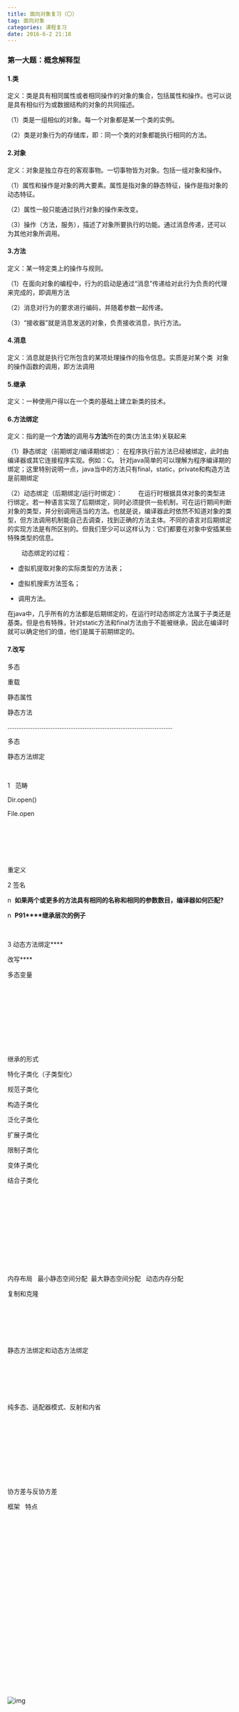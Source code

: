 ```yaml
---
title: 面向对象复习（〇）
tag: 面向对象
categories: 课程复习
date: 2016-6-2 21:18
---
```






### 第一大题：概念解释型

#### 1.类

定义：类是具有相同属性或者相同操作的对象的集合，包括属性和操作。也可以说是具有相似行为或数据结构的对象的共同描述。

（1）类是一组相似的对象。每一个对象都是某一个类的实例。

（2）类是对象行为的存储库，即：同一个类的对象都能执行相同的方法。

#### 2.对象

定义：对象是独立存在的客观事物。一切事物皆为对象。包括一组对象和操作。

（1）属性和操作是对象的两大要素。属性是指对象的静态特征，操作是指对象的动态特征。

（2）属性一般只能通过执行对象的操作来改变。

（3）操作（方法，服务），描述了对象所要执行的功能。通过消息传递，还可以为其他对象所调用。

#### 3.方法

定义：某一特定类上的操作与规则。

（1）在面向对象的编程中，行为的启动是通过“消息”传递给对此行为负责的代理来完成的，即调用方法

（2）消息对行为的要求进行编码，并随着参数一起传递。

（3）“接收器”就是消息发送的对象，负责接收消息，执行方法。

#### 4.消息

定义：消息就是执行它所包含的某项处理操作的指令信息。实质是对某个类  对象的操作函数的调用，即方法调用

#### 5.继承  

定义：一种使用户得以在一个类的基础上建立新类的技术。

#### 6.方法绑定

定义：指的是一个**方法**的调用与**方法**所在的类(方法主体)关联起来

（1）静态绑定（前期绑定/编译期绑定）：
​	在程序执行前方法已经被绑定，此时由编译器或其它连接程序实现。例如：C。
​	针对java简单的可以理解为程序编译期的绑定；这里特别说明一点，java当中的方法只有final，static，private和构造方法是前期绑定

（2）动态绑定（后期绑定/运行时绑定）：
        在运行时根据具体对象的类型进行绑定。若一种语言实现了后期绑定，同时必须提供一些机制，可在运行期间判断对象的类型，并分别调用适当的方法。也就是说，编译器此时依然不知道对象的类型，但方法调用机制能自己去调查，找到正确的方法主体。不同的语言对后期绑定的实现方法是有所区别的。但我们至少可以这样认为：它们都要在对象中安插某些特殊类型的信息。

        动态绑定的过程：

- 虚拟机提取对象的实际类型的方法表；


- 虚拟机搜索方法签名；


- 调用方法。

在java中，几乎所有的方法都是后期绑定的，在运行时动态绑定方法属于子类还是基类。但是也有特殊，针对static方法和final方法由于不能被继承，因此在编译时就可以确定他们的值，他们是属于前期绑定的。

#### 7.改写



多态    

重载 

静态属性  

静态方法

............................................................................................

多态

静态方法绑定

 

1   范畴

Dir.open()

File.open

 

 

 

重定义

2 签名

n  **如果两个或更多的方法具有相同的名称和相同的参数数目，编译器如何匹配?**

n  **P91****继承层次的例子**

 

3 动态方法绑定****

改写****

多态变量

 

 

 

 

 

继承的形式

特化子类化（子类型化）

规范子类化

构造子类化

泛化子类化

扩展子类化

限制子类化

变体子类化

结合子类化

 

 

 

 

 

 

内存布局   最小静态空间分配  最大静态空间分配   动态内存分配 

复制和克隆 

 

 

 

静态方法绑定和动态方法绑定

 

 

 

纯多态、适配器模式、反射和内省

 

 

 

 

 

协方差与反协方差

框架   特点

 

 

 

 

 

 

 

 

 

 

 

 

 

![img](http://o93w2e6aq.bkt.clouddn.com/%E5%9B%BE%E7%89%87%201.png)

 

 

 

 

 

 

 

 

简单工厂、工厂方法、抽象工厂     单例

适配器、代理、  BRIDGE（桥接）、  DECORATOR（装饰）

CHAIN OF RESPONSIBILITY(职责链) 、 OBSERVER（观察者）、STRATEGY(策略)    命令



**面向对象复习整理：******

 

**类**：类是具有相同属性和相同操作（服务）的对象的集合。它包括属性和操作。

n   每一个对象都是某个类的实例。类是一组相似的对象 。

类是对象相关行为的储存库(repository)。即同一个类的所有对象都能执行同样的动作。

 

**对象**：对象是独立存在的客观事物，它由一组属性和一组操作构成。

n  属性和操作是对象的两大要素。属性是对象静态特征的描述，操作是对象动态特征的描述。

n  属性一般只能通过执行对象的操作来改变。

n  操作又称为方法或服务，它描述了对象执行的功能。通过消息传递，还可以为其它对象使用。

 

**方法**：

n  在面向对象编程中，行为的启动是通过将“消息”传递给对此行为负责的代理(对象)来完成的。

n  消息对行为的要求进行编码，并且随着执行要求所需的附加信息（参数）来一起传递。

n  “接收器”就是消息发送的对象。如果接收器接受了消息，那么同时它也接受了消息所包含的行为责任。然后，接受器响应消息，执行相应的“方法”以实现要求。

 

**消息**：消息就是请求某个对象执行它所包含的某项处理操作的指令信息。实质是对某个类对象的操作函数的调用,即方法的调用 。

 

**继承**：类被组织成有单个根节点的树状结构，称为继承层次结构。（对象之间存在着的一般和特殊的结构关系）

 

**方法绑定：**

n  静态方法绑定/动态方法绑定

n  响应消息时对哪个方法进行绑定是由接收器当前所包含的动态数值来决定的。

** **

**改写**：将子类中某一方法取与父类方法相同的名称，结合寻找方法的规则实现改写。

n 接收器搜索并执行相应的方法以响应给定的消息。

n  如果没有找到匹配的方法，搜索就会传导到此类的父类。搜索会在父类链上一直进行下去，直到找到匹配的方法，或者父类链结束。

n  如果能在更高类层次找到相同名称的方法，所执行的方法就称为改写了继承的行为。

n  如果子类的方法具有与父类的方法相同的名称和类型签名，称子类的方法改写了父类的方法。

 

**多态**: 多态性是指一般类中定义的属性和服务，在特殊类中不改变其名字，但通过各自不同的实现后，可以具有不同的数据类型或具有不同的行为。 

 

**重载**: 

n  重载是在编译时执行的，而改写是在运行时选择的。

n  重载是多态的一种很强大的形式。

n  非面向对象语言也支持。

 

**改写和重载的差异：**

1. 1. 对于改写来说，方法所在的类之间必须符合父类/子类继承关系，而对于简单的重载来说，并无此要求。
   2. 如果发生改写，两个方法的类型签名必须匹配。
   3. 重载方法总是独立的，而对于改写的两个方法，有时会结合起来一起实现某种行为。
   4. 重载通常是在编译时解析的，而改写则是一种运行时机制。对于任何给定的消息，都无法预言将会执行何种行为，而只有到程序实际运行的时候才能对其进行确定。



**静态属性**：  

 

**静态方法**：

 

............................................................................................

**多态******

**1.      ****多态的形式****-1****：**术语重载(专用多态)：类型签名区分****

Classoverloader{

   //three overloaded meanings for the same name

   public void example (int x){……}

   public void example (int x,double y){……}

   public void example (string x){……}

**}**

**2.      ****多态的形式****-2****：**改写（包含多态）:层次关系中，相同类型签名，是重载的一种特殊情况，但是只发生在有父类和子类关系的上下文中

Classparent{

   public void example(int x){……}

}

Classchild extends parent{

   //same name,different method body

   public void example(int x){……}

}

**3.      ****多态的形式****-3****：**多态变量（赋值多态）:声明与包含不同（声明为一种类型，但实际上确可以包含另一种类型数值的变量）****

Parentp=new child();//declared as parent,holding child value

**4.      ****多态的形式****-4****：**泛型（模板）：创建通用工具****

Template<class T> T max(T left,T right)

{

       //return largest argument

       if (left<right)

              return right;

       return left;

}

** **

**静****态方法绑定******

 

**1   ****范畴******

**Dir.open()**

**File.open**

n 范畴定义了能够使名称有效使用的一段程序，或者能够使名称有效使用的方式。(局部变量/public成员)

n 通过继承创建的新类将同时创建新的名称范畴，该范畴是对父类的名称范畴的扩展。

n 对于一个程序代码中的任何位置，都存在着多个活动的范畴。(类成员方法同时具有类范畴和本地范畴)

n 通过类型签名和范畴可以对重载进行两种分类：基于具有不同范畴的方法；基于具有不同类型签名的方法。

 

**重定义：**

n  当子类定义了一个与父类具有相同名称但类型签名不同的方法时，发生重定义。

n  类型签名的变化是重定义区别于改写的主要依据。

n  两种不同的技术解析重定义：融和模型和分级模型。

 

2 **签名**

n  **如果两个或更多的方法具有相同的名称和相同的参数数目，编译器如何匹配?**

1.  找到所有可能进行调用的方法，即各个参数可以合法的赋值给各个参数类型的所有方法。如果找到一个在调用时可以完全匹配所使用的参数类型的方法，那么就执行这个方法。****

2.  如果第一部所产生的集合中的任何方法的参数类型都可以赋值给集合中的任何其他方法，那么就将第二个方法从集合中移走。重复以上操作，直至无法实现进一步的缩减为止。****

3.  如果只剩下一个方法，那么这个方法就非常明确了，调用这个方法即可。如果剩余的方法不止一个，那么调用就产生歧义了，此时编译器将报告错误。****

n  **P91****继承层次的例子**

 

**3 ****动态方法绑定**

** **

**改写**：

n  子类有时为了避免继承父类的行为，需要对其进行改写

n  语法上：子类定义一个与父类有着相同名称且类型签名相同的方法。

n  运行时：变量声明为一个类，它所包含的值来自于子类，与给定消息相对应的方法同时出现于父类和子类。

n  改写与替换结合时，想要执行的一般都是子类的方法。

** **

**多态变量：** 

n  如果方法所执行的消息绑定是由最近赋值给变量的数值的类型来决定的，那么就称这个变量是多态的。

n  Java,Smalltalk等变量都是多态的。

n  C++声明为简单类型的变量，非多态。

 

n  多态变量是指可以引用多种对象类型的变量。

n  这种变量在程序执行过程可以包含不同类型的数值。

n  对于动态类型语言，所有的变量都可能是多态的。

n  对于静态类型语言，多态变量则是替换原则的具体表现。

 

**改写、遮蔽、重定义差异：**

改写：父类与子类的类型签名相同，并且在父类中将方法声明为虚拟的

遮蔽：父类与子类的类型签名相同，但是在父类中并不将方法声明为虚拟的

重定义：父类与子类的类型签名不同

**继承的形式**

**特化子类化（子类型化）**：

n  很多情况下，都是为了特殊化才使用继承。

n  在这种形式下，新类是基类的一种特定类型，它能满足基类的所有规范。 

n  在这种形式下，新类是基类的一种特定类型，它能满足基类的所有规范。 
用这种方式创建的总是子类型，并明显符合可替换性原则。

n  与规范化继承一起，这两种方式构成了继承最理想的方式，也是一个好的设计所应追求的目标。

 

**规范子类化**：

n  规范化继承用于保证派生类和基类具有某个共同的接口，即所有的派生类实现了具有相同方法界面的方法。

n  基类中既有已实现的方法，也有只定义了方法接口、留待派生类去实现的方法。派生类只是实现了那些定义在基类却又没有实现的方法。

n  派生类并没有重新定义已有的类型，而是去实现一个未完成的抽象规范。 

n  派生类并没有重新定义已有的类型，而是去实现一个未完成的抽象规范。 
也就是说，基类定义了某些操作，但并没有去实现它。只有派生类才能实现这些操作。

n  在这种情况下，基类有时也被称为抽象规范类。

n  在Java中，关键字abstract确保了必须要构建派生类。声明为abstract的类必须被派生类化，不可能用new运算符创建这种类的实例。除此之外，方法也能被声明为abstract，同样在创建实例之前，必须覆盖类中所有的抽象方法。

n  规范化继承可以通过以下方式辨认：基类中只是提供了方法界面，并没有实现具体的行为，具体的行为必须在派生类中实现。

n  GraphicalObject没有实现关于描绘对象的方法，因此它是一个抽象类。其子类Ball,Wall和Hole通过规范子类化实现这些方法。

 

**构造子类化**：

n  当继承的目的只是用于代码复用时，新创建的子类通常都不是子类型。这称为构造子类化。

n  一般为了继承而继承，如利用一些工具类已有的方法。

n  构造子类化经常违反替换原则（形成的子类并不是子类型）

 

**泛化子类化**：

n  派生类扩展基类的行为，形成一种更泛化的抽象。

n  泛化子类化通常用于基于数据值的整体设计，其次才是基于行为的设计。

 

**扩展子类化**：

n  如果派生类只是往基类中添加新行为，并不修改从基类继承来的任何属性，即是扩展继承。（泛化子类化对基类已存在的功能进行修改或扩展，扩展子类化则是增加新功能）

n  由于基类的功能仍然可以使用，而且并没有被修改，因此扩展继承并不违反可替换性原则，用这种方式构建的派生类还是派生类型。

 

**限制子类化**：

n  如果派生类的行为比基类的少或是更严格时，就是限制继承。

n  常常出现于基类不应该、也不能被修改时。

n  限制继承可描述成这么一种技术：它先接收那些继承来的方法，然后使它们无效。

双向队列-〉堆栈

n  由于限制继承违反了可替换性原则，用它创建的派生类已不是派生类型，因此应该尽可能不用。

 

**变体子类化**：

n  两个或多个类需要实现类似的功能，但他们的抽象概念之间似乎并不存在层次关系。

n  控制机械鼠标=控制轨迹球

w  但是，在概念上，任何一个类作为另一个类的子类都不合适

w  因此，可以选择其中任何一个类作为父类，并改写与设备相关的代码

n  但是，通常使用的更好的方法是将两个类的公共代码提炼成一个抽象类，比如PointingDevice，并且让这两个类都继承于这个抽象类。

n  与泛化子类化一样，但基于已经存在的类创建新类时，就不能使用这种方法了。

 

**结合子类化**：

n  可以通过合并两个或者更多的抽象特性来形成新的抽象。

n  一个类可以继承自多个基类的能力被称为多重继承 。

n  助教

 

 

**内存布局：**

**最小静态空间分配**：C++使用最小静态空间分配策略。

n  C++保证变量x只能调用定义于Window类中的方法，不能调用定义于TextWindow类中的方法。

n  定义并实现于Window类中的方法无法存取或修改定义于子类中的数据，因此不可能出现父类存取子类的情况。

** **

**最大静态空间分配**：分配变量值可能使用的最大存储空间。

 

**动态内存分配 ：**

n  堆栈中不保存对象值。

n  堆栈通过指针大小空间来保存标识变量，数据值保存在堆中。

n  指针变量都具有恒定不变的大小，变量赋值时，不会有任何问题。

n  Smalltalk、Java都采用该方法。

**赋值：******

内存分配方法影响赋值的含义：

n  复制语义:变量值独立

n  指针语义:同一(Java)

** **

**复制和克隆 ：**

n  浅复制(shallowcopy)：共享实例变量。

n  深复制(deep copy)：建立实例变量的新的副本。

n  C++:拷贝构造函数

n  Java:改写clone方法

 

**静态方法绑定和动态方法绑定**：

如果编译器可以在编译阶段就完成绑定，就叫作静态绑定或前期绑定。

动态绑定是指编译器在编译阶段不知道要调用哪个方法，直到运行时才能确定。让我们用个例子来解释。

 

**纯多态**：

n 多态方法

n 支持可变参数的函数。

n 支持代码只编写一次、高级别的抽象

n 以及针对各种情况所需的代码裁剪。

n 通常是通过给方法的接收器发送延迟消息来实现这种代码裁剪的。

 

** ****反射和内省******

n  反射(reflection)和内省(introspection)是指程序在运行过程中“了解”自身的能力。

n  用于反射和内省的技术分为两大类

w  获取理解当前计算状态的特征

w  用于修改的特征：增加新的行为

n  反射支持一个组件动态的加载和查询自身信息，因此反射为许多基于组件的编程工具建立了基础。

 

协方差与反协方差

n  很少有改变类型签名的需求，通常将类型在其继承层次上提升或降低。

n  当一个类型降低类型层次作为子类时，将使用**协方差**变化术语。

n  反之，当一个类型由子类化反向提升类型层次时，将使用**反协方差**变化术语。

 

**框架**

n  对于一类相似问题的骨架解决方案。

n  通过类的集合形成，类之间紧密结合，共同实现对问题的可复用解决方案

n  继承和改写的强大能力体现

n  最常见的框架

w  Java中的GUI框架

w  Web开发中的Struts框架

n  框架开发的一个重要基础

w  使用继承的两种方式：

n  代码复用：基本方法，对问题的现存的解决方案。

n  概念复用：特化方法，用于特定应用的解决方案。

** **

**特点**

![img](file://localhost/Users/Yang/Library/Group%20Containers/UBF8T346G9.Office/msoclip1/01/clip_image002.gif)

**单一职责原则（SRP****）**：**不要存在多于一个导致类变更的原因。**通俗的说，即一个类只负责一项职责。

如果一个类承担的职责过多，就等于把这些职责[耦合](http://baike.baidu.com/subview/156245/156245.htm)在一起了。一个职责的变化可能会削弱或者抑制这个类完成其他职责的能力。这种耦合会导致脆弱的设计，当发生变化时，设计会遭受到意想不到的破坏。

而如果想要避免这种现象的发生，就要尽可能的遵守单一职责原则。此原则的核心就是[解耦](http://baike.baidu.com/view/471757.htm)和增强[内聚性](http://baike.baidu.com/subview/2424328/2424328.htm)。

**开-****闭原则OCP**：软件组成实体应该是对扩展开放的，但是对修改是关闭的。

[软件系统](http://baike.baidu.com/view/8343.htm)中包含的各种组件，例如[模块](http://baike.baidu.com/view/22845.htm)（Modules）、[类](http://baike.baidu.com/view/2390.htm)（Classes）以及函数（Functions）等等，应该在不修改现有代码的基础上，引入新功能。 “开”，是允许对其进行功能扩展的；

“闭”，是指对于原有代码的修改是封闭的，即不应该修改原有的代码。

**里氏替换法则**：使用指向基类(超类)的引用的函数，必须能够在不知道具体派生类(子类)对象类型的情况下使用它们。

一个软件如果使用的是一个父类的话，如果把该父类换成子类，它不能察觉出父类对象和子类对象的区别

也就是凡是父类适用的地方子类也适用

继承只有满足里氏代换原则才是合理的

n  Liskov替换法则(LSP)清楚地表明了IS A关系全部都是与行为有关的。

n  为了保持LSP，所有子类必须符合使用基类的client所期望的行为。

n  一个子类型不得具有比基类型更多的限制，可能这对于基类型来说是合法的，但是可能会因为违背子类型的其中一个额外限制，从而违背了LSP！

n  LSP保证一个子类总是能够被用在其基类可以出现的地方

**依赖倒转原则**：抽象不应当依赖于细节，细节应当依赖于抽象。

**设计原则****：针对接口编程**

**要针对接口编程**

**不要针对实现编程**

n  不将变量声明为某个特定的具体类的实例对象，而让其遵从抽象类定义的接口。实现类仅实现接口，不添加方法。

使用接口的优点：

1. 1. Client不必知道其使用对象的具体所属类。
   2. 一个对象可以很容易地被(实现了相同接口的)的另一个对象所替换。
   3. 对象间的连接不必硬绑定(hardwire)到一个具体类的对象上，因此增加了灵活性。
   4. 松散耦合(loosens coupling)。
   5. 增加了重用的可能性。
   6. 提高了(对象)组合的机率，因为被包含对象可以是任何实现了一个指定接口的类。      



**接口隔离原则 (ISP)**：

n  使用多个专门的接口比使用单一的总接口好。

n  一个类对另一个类的依赖性应建立在最小的接口上。

**组合复用原则**：

n  优先使用(对象)组合，而非(类)继承

优点：

n  容器类仅能通过被包含对象的接口来对其进行访问。

n  “黑盒”复用，因为被包含对象的内部细节对外是不可见。

n  封装性好。

n  实现上的相互依赖性比较小。

n  每一个类只专注于一项任务。

n  通过获取指向其它的具有相同类型的对象引用，可以在运行期间动态地定义(对象的)组合。

缺点：

n  从而导致系统中的对象过多。

n  为了能将多个不同的对象作为组合块(composition block)来使用，必须仔细地对接口进行定义。

 

**迪米特法则**：

n  又称 最少知识原则，一个对象应该对其他对象尽可能少的了解。

应当使得软件的不同对象彼此之间尽量“老死不相往来”，降低系统维护成本

 

 

**简单工厂：****(****封装可变性****)**

n 简单工厂模式是类的创建模式

![img](file://localhost/Users/Yang/Library/Group%20Containers/UBF8T346G9.Office/msoclip1/01/clip_image004.gif) 

 

 

 

 

 

 

 

n 简单工厂模式是有一个工厂类根据传入的参量决定创建出哪一种产品类的实例。

** **

**工厂方法******

n 工厂方法模式是类的创建模式，又叫做虚拟构造子（Virtual Constructor）模式或者多态性工厂（Polymorphic Factory）模式。

n 工厂方法模式的用意是定义一个创建产品对象的工厂接口，将实际创建工作推迟到子类中。

n 工厂方法模式是简单工厂模式的进一步抽象和推广。由于使用了多态性，工厂方法模式保持了简单工厂模式的优点，而且克服了它的缺点。

**抽象工厂******

n 抽象工厂模式是所有形态的工厂模式中最为抽象和最具一般性的一种形态。

n 抽象工厂模式与工厂方法模式的最大区别就在于，工厂方法模式针对的是一个产品等级结构；而抽象工厂模式则需要面对多个产品等级结构

** **

**适配器：******

n 将一个类的接口转换成客户希望的另外一个接口。

n Adapter模式使得原本由于接口不兼容而不能一起的那些类可以一起工作。

n Adapter模式也叫做包装器Wrapper。 

** **

**代理******

n 为其他对象提供一种代理以控制对这个对象的访问。

** **

**BRIDGE****（桥接）******

把抽象部分和行为部分分离，使它们都能独立变化 

将抽象和行为划分开来

各自独立

但能动态的结合

将抽象化与实现化进行脱耦

** **

**DECORATOR****（装饰）******

动态地给一个对象添加一些额外的职责,别名也叫Wrapper

Decorator必须和要包装的的对象具有相同的接口 

有时我们希望给某个对象而不是整个类添加一些功能。

** **

**CHAINOF RESPONSIBILITY(****职责链****)**

在责任链模式里，很多的对象由每一个对象对其下家的引用而联接起来形成一条链。请求在这个链上传递，直到链上的某一个对象决定处理此请求。

发出这个请求的客户端并不知道链上的哪一个对象最终处理这个请求，这使得系统可以在不影响客户端的情况下动态地重新组织链和分配责任。

责任链可能是一条直线、一个环链甚至一个树结构的一部分。

** **

**OBSERVER****（观察者）******

n 定义对象间的一种一对多的依赖关系，

n 当一个对象的状态发生改变时，所有依赖于他的对象都得到通知并被自动更新。 

** **

![img](file://localhost/Users/Yang/Library/Group%20Containers/UBF8T346G9.Office/msoclip1/01/clip_image006.gif)**STRATEGY(****策略****)**

**Strategy****适合下列场合****:**

1.以不同的格式保存文件;

2.以不同的算法压缩文件;

3.以不同的算法截获图象;

4.以不同的格式输出同样数据的图形,比如曲线或框图bar等****